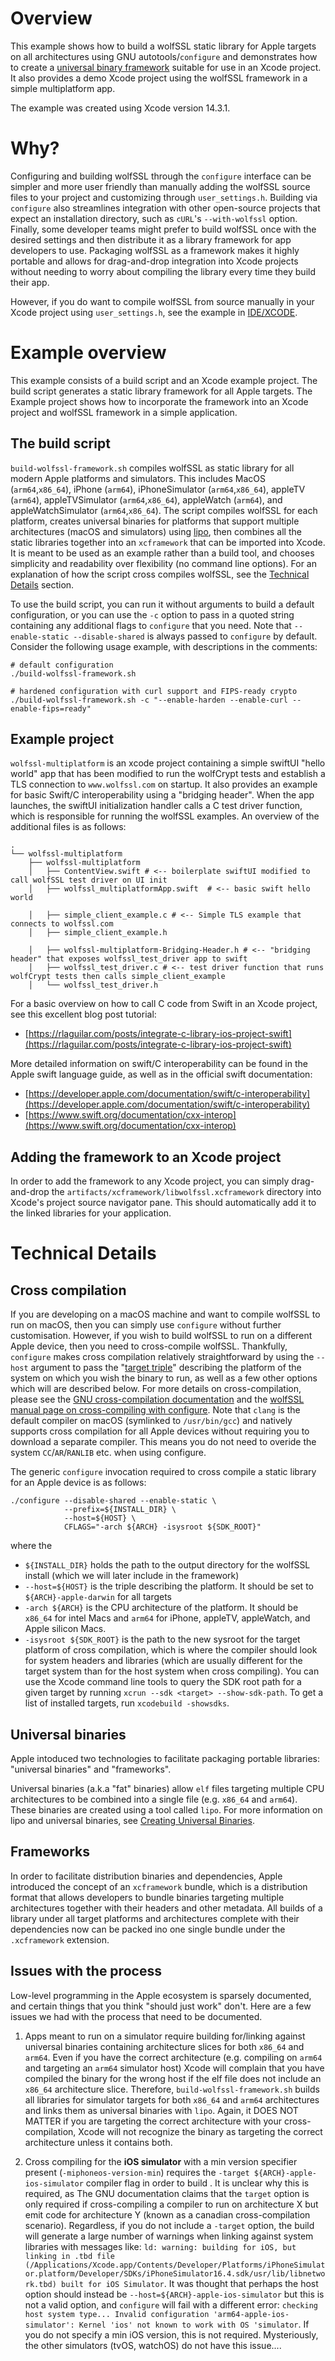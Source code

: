 # Overview
This example shows how to build a wolfSSL static library for Apple targets on all architectures using GNU autotools/`configure` and demonstrates how to create a [universal binary framework]() suitable for use in an Xcode project. It also provides a demo Xcode project using the wolfSSL framework in a simple multiplatform app.

The example was created using Xcode version 14.3.1.

# Why?
Configuring and building wolfSSL through the `configure` interface can be simpler and more user friendly than manually adding the wolfSSL source files to your project and customizing through `user_settings.h`. Building via `configure` also streamlines integration with other open-source projects that expect an installation directory, such as `cURL`'s `--with-wolfssl` option. Finally, some developer teams might prefer to build wolfSSL once with the desired settings and then distribute it as a library framework for app developers to use. Packaging wolfSSL as a framework makes it highly portable and allows for drag-and-drop integration into Xcode projects without needing to worry about compiling the library every time they build their app.

However, if you do want to compile wolfSSL from source manually in your Xcode project using `user_settings.h`, see the example in [IDE/XCODE](https://github.com/wolfSSL/wolfssl/tree/master/IDE/XCODE).

# Example overview
This example consists of a build script and an Xcode example project. The build script generates a static library framework for all Apple targets. The Example project shows how to incorporate the framework into an Xcode project and wolfSSL framework in a simple application.

## The build script
`build-wolfssl-framework.sh` compiles wolfSSL as static library for all modern Apple platforms and simulators. This includes MacOS (`arm64`,`x86_64`), iPhone (`arm64`), iPhoneSimulator (`arm64`,`x86_64`), appleTV (`arm64`), appleTVSimulator (`arm64`,`x86_64`), appleWatch (`arm64`), and appleWatchSimulator (`arm64`,`x86_64`). The script compiles wolfSSL for each platform, creates universal binaries for platforms that support multiple architectures (macOS and simulators) using [lipo](https://developer.apple.com/documentation/apple-silicon/building-a-universal-macos-binary), then combines all the static libraries together into an `xcframework` that can be imported into Xcode. It is meant to be used as an example rather than a build tool, and chooses simplicity and readability over flexibility (no command line options). For an explanation of how the script cross compiles wolfSSL, see the [Technical Details](technical-details) section.

To use the build script, you can run it without arguments to build a default configuration, or you can use the `-c` option to pass in a quoted string containing any additional flags to `configure` that you need. Note that `--enable-static --disable-shared` is always passed to `configure` by default. Consider the following usage example, with descriptions in the comments:

```
# default configuration
./build-wolfssl-framework.sh

# hardened configuration with curl support and FIPS-ready crypto
./build-wolfssl-framework.sh -c "--enable-harden --enable-curl --enable-fips=ready"

```

## Example project
`wolfssl-multiplatform` is an xcode project containing a simple swiftUI "hello world" app that has been modified to run the wolfCrypt tests and establish a TLS connection to `www.wolfssl.com` on startup. It also provides an example for basic Swift/C interoperability using a "bridging header". When the app launches, the swiftUI initialization handler calls a C test driver function, which is responsible for running the wolfSSL examples. An overview of the additional files is as follows:

```
.
└── wolfssl-multiplatform
    ├── wolfssl-multiplatform
    │   ├── ContentView.swift # <-- boilerplate swiftUI modified to call wolfSSL test driver on UI init
    │   ├── wolfssl_multiplatformApp.swift  # <-- basic swift hello world

    │   ├── simple_client_example.c # <-- Simple TLS example that connects to wolfssl.com
    │   ├── simple_client_example.h

    │   ├── wolfssl-multiplatform-Bridging-Header.h # <-- "bridging header" that exposes wolfssl_test_driver app to swift
    │   ├── wolfssl_test_driver.c # <-- test driver function that runs wolfCrypt tests then calls simple_client_example
    │   └── wolfssl_test_driver.h
```

For a basic overview on how to call C code from Swift in an Xcode project, see this excellent blog post tutorial:
- [https://rlaguilar.com/posts/integrate-c-library-ios-project-swift](https://rlaguilar.com/posts/integrate-c-library-ios-project-swift)

More detailed information on swift/C interoperability can be found in the Apple swift language guide, as well as in the official swift documentation:
- [https://developer.apple.com/documentation/swift/c-interoperability](https://developer.apple.com/documentation/swift/c-interoperability)
- [https://www.swift.org/documentation/cxx-interop](https://www.swift.org/documentation/cxx-interop)

## Adding the framework to an Xcode project
In order to add the framework to any Xcode project, you can simply drag-and-drop the `artifacts/xcframework/libwolfssl.xcframework` directory into Xcode's project source navigator pane. This should automatically add it to the linked libraries for your application.

# Technical Details

## Cross compilation
If you are developing on a macOS machine and want to compile wolfSSL to run on macOS, then you can simply use `configure` without further customisation. However, if you wish to build wolfSSL to run on a different Apple device, then you need to cross-compile wolfSSL. Thankfully, `configure` makes cross compilation relatively straightforward by using the `--host` argument to pass the "[target triple](https://wiki.osdev.org/Target_Triplet)" describing the platform of the system on which you wish the binary to run, as well as a few other options which will are described below. For more details on cross-compilation, please see the [GNU cross-compilation documentation](https://www.gnu.org/software/automake/manual/html_node/Cross_002dCompilation.html) and the [wolfSSL manual page on cross-compiling with configure](https://www.wolfssl.com/documentation/manuals/wolfssl/chapter02.html#building-with-configure-with-cross-compile). Note that `clang` is the default compiler on macOS (symlinked to `/usr/bin/gcc`) and natively supports cross compilation for all Apple devices without requiring you to download a separate compiler. This means you do not need to overide the system `CC`/`AR`/`RANLIB` etc. when using configure.

The generic `configure` invocation required to cross compile a static library for an Apple device is as follows:

```
./configure --disable-shared --enable-static \
            --prefix=${INSTALL_DIR} \
            --host=${HOST} \
            CFLAGS="-arch ${ARCH} -isysroot ${SDK_ROOT}"

```
where the
- `${INSTALL_DIR}` holds the path to the output directory for the wolfSSL install (which we will later include in the framework)
- `--host=${HOST}` is the triple describing the platform. It should be set to `${ARCH}-apple-darwin` for all targets
- `-arch ${ARCH}` is the CPU architecture of the platform. It should be `x86_64` for intel Macs and `arm64` for iPhone, appleTV, appleWatch, and Apple silicon Macs.
- `-isysroot ${SDK_ROOT}` is the path to the new sysroot for the target platform of cross compilation, which is where the compiler should look for system headers and libraries (which are usually different for the target system than for the host system when cross compiling). You can use the Xcode command line tools to query the SDK root path for a given target by running `xcrun --sdk <target> --show-sdk-path`. To get a list of installed targets, run `xcodebuild -showsdks`.


## Universal binaries
Apple intoduced two technologies to facilitate packaging portable libraries: "universal binaries" and "frameworks".

Universal binaries (a.k.a "fat" binaries) allow `elf` files targeting multiple CPU architectures to be combined into a single file (e.g. `x86_64` and `arm64`). These binaries are created using a tool called `lipo`. For more information on lipo and universal binaries, see [Creating Universal Binaries](https://developer.apple.com/documentation/apple-silicon/building-a-universal-macos-binary).

## Frameworks
In order to facilitate distribution binaries and dependencies, Apple introduced the concept of an `xcframework` bundle, which is a distribution format that allows developers to bundle binaries targeting multiple architectures together with their headers and other metadata. All builds of a library under all target platforms and architectures complete with their dependencies now can be packed ino one single bundle under the `.xcframework` extension.

## Issues with the process
Low-level programming in the Apple ecosystem is sparsely documented, and certain things that you think "should just work" don't. Here are a few issues we had with the process that need to be documented.

1. Apps meant to run on a simulator require building for/linking against universal binaries containing architecture slices for both `x86_64` and `arm64`. Even if you have the correct architecture (e.g. compiling on `arm64` and targeting an `arm64` simulator host) Xcode will complain that you have compiled the binary for the wrong host if the elf file does not include an `x86_64` architecture slice. Therefore, `build-wolfssl-framework.sh` builds all libraries for simulator targets for both `x86_64` and `arm64` architectures and links them as universal binaries with `lipo`. Again, it DOES NOT MATTER if you are targeting the correct architecture with your cross-compilation, Xcode will not recognize the binary as targeting the correct architecture unless it contains both.

2. Cross compiling for the **iOS simulator** with a min version specifier present (`-miphoneos-version-min`) requires the `-target ${ARCH}-apple-ios-simulator` compiler flag in order to build . It is unclear why this is required, as The GNU documentation claims that the `target` option is only required if cross-compiling a compiler to run on architecture X but emit code for architecture Y (known as a canadian cross-compilation scenario). Regardless, if you do not include a `-target` option, the build will generate a large number of warnings when linking against system libraries with messages like: `ld: warning: building for iOS, but linking in .tbd file (/Applications/Xcode.app/Contents/Developer/Platforms/iPhoneSimulator.platform/Developer/SDKs/iPhoneSimulator16.4.sdk/usr/lib/libnetwork.tbd) built for iOS Simulator`. It was thought that perhaps the host option should instead be `--host=${ARCH}-apple-ios-simulator` but this is not a valid option, and `configure` will fail with a different error: `checking host system type... Invalid configuration 'arm64-apple-ios-simulator': Kernel 'ios' not known to work with OS 'simulator`. If you do not specify a min iOS version, this is not required. Mysteriously, the other simulators (tvOS, watchOS) do not have this issue....


